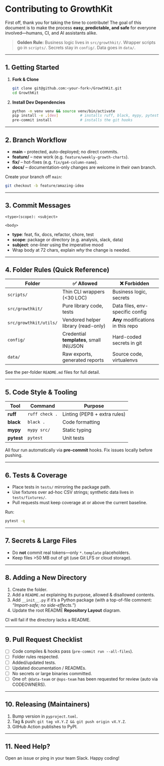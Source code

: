 # Contributing to GrowthKit

First off, thank you for taking the time to contribute!  The goal of this
document is to make the process **easy, predictable, and safe** for everyone
involved—humans, CI, and AI assistants alike.

> **Golden Rule:**
> Business logic lives in `src/growthkit/`. Wrapper scripts go in `scripts/`.
> Secrets stay in `config/`. Data goes in `data/`.

---

## 1. Getting Started

1. **Fork & Clone**
   ```bash
   git clone git@github.com:<your-fork>/GrowthKit.git
   cd GrowthKit
   ```
2. **Install Dev Dependencies**
   ```bash
   python -m venv venv && source venv/bin/activate
   pip install -e .[dev]          # installs ruff, black, mypy, pytest, pre-commit
   pre-commit install             # installs the git hooks
   ```

---

## 2. Branch Workflow

* **main** – protected, auto-deployed; no direct commits.
* **feature/<topic>** – new work (e.g. `feature/weekly-growth-charts`).
* **fix/<bug>** – hot-fixes (e.g. `fix/ga4-column-name`).
* **docs/** – documentation-only changes are welcome in their own branch.

Create your branch off `main`:
```bash
git checkout -b feature/amazing-idea
```

---

## 3. Commit Messages

```
<type>(scope): <subject>

<body>
```

* **type**: feat, fix, docs, refactor, chore, test
* **scope**: package or directory (e.g. analysis, slack, data)
* **subject**: one-liner using the imperative mood
* Wrap body at 72 chars, explain _why_ the change is needed.

---

## 4. Folder Rules (Quick Reference)

| Folder | ✅ Allowed | ❌ Forbidden |
|--------|-----------|-------------|
| `scripts/` | Thin CLI wrappers (<30 LOC) | Business logic, secrets |
| `src/growthkit/` | Pure library code, tests | Data files, env-specific config |
| `src/growthkit/utils/` | Vendored helper library (read-only) | **Any** modifications in this repo |
| `config/` | Credential **templates**, small INI/JSON | Hard-coded secrets in git |
| `data/` | Raw exports, generated reports | Source code, virtualenvs |

See the per-folder `README.md` files for full detail.

---

## 5. Code Style & Tooling

| Tool  | Command | Purpose |
|-------|---------|---------|
| **ruff** | `ruff check .` | Linting (PEP8 + extra rules) |
| **black** | `black .` | Code formatting |
| **mypy** | `mypy src/` | Static typing |
| **pytest** | `pytest` | Unit tests |

All four run automatically via **pre-commit** hooks.  Fix issues locally before
pushing.

---

## 6. Tests & Coverage

* Place tests in `tests/` mirroring the package path.
* Use fixtures over ad-hoc CSV strings; synthetic data lives in `tests/fixtures/`.
* Pull requests must keep coverage at or above the current baseline.

Run:
```bash
pytest -q
```

---

## 7. Secrets & Large Files

* Do **not** commit real tokens—only `*.template` placeholders.
* Keep files >50 MB out of git (use Git LFS or cloud storage).

---

## 8. Adding a New Directory

1. Create the folder.
2. Add a `README.md` explaining its purpose, allowed & disallowed contents.
3. Add `__init__.py` if it’s a Python package (with a top-of-file comment: _“Import-safe; no side-effects.”_)
4. Update the root README **Repository Layout** diagram.

CI will fail if the directory lacks a README.

---

## 9. Pull Request Checklist

- [ ] Code compiles & hooks pass (`pre-commit run --all-files`).
- [ ] Folder rules respected.
- [ ] Added/updated tests.
- [ ] Updated documentation / READMEs.
- [ ] No secrets or large binaries committed.
- [ ] One of: `@data-team` or `@ops-team` has been requested for review (auto via CODEOWNERS).

---

## 10. Releasing (Maintainers)

1. Bump version in `pyproject.toml`.
2. Tag & push: `git tag vX.Y.Z && git push origin vX.Y.Z`.
3. GitHub Action publishes to PyPI.

---

## 11. Need Help?

Open an issue or ping in your team Slack. Happy coding!
